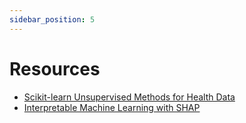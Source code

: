 ```yaml
---
sidebar_position: 5
---
```


# Resources
- [Scikit-learn Unsupervised Methods for Health Data](https://scikit-learn.org/stable/modules/clustering.html)
- [Interpretable Machine Learning with SHAP](https://github.com/slundberg/shap)
